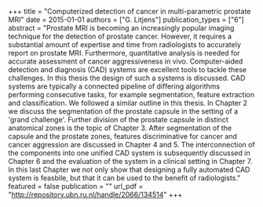+++
title = "Computerized detection of cancer in multi-parametric prostate MRI"
date = 2015-01-01
authors = ["G. Litjens"]
publication_types = ["6"]
abstract = "Prostate MRI is becoming an increasingly popular imaging technique for the detection of prostate cancer. However, it requires a substantial amount of expertise and time from radiologists to accurately report on prostate MRI. Furthermore, quantitative analysis is needed for accurate assessment of cancer aggressiveness in vivo. Computer-aided detection and diagnosis (CAD) systems are excellent tools to tackle these challenges. In this thesis the design of such a systems is discussed. CAD systems are typically a connected pipeline of differing algorithms performing consecutive tasks, for example segmentation, feature extraction and classification. We followed a similar outline in this thesis. In Chapter 2 we discuss the segmentation of the prostate capsule in the setting of a 'grand challenge'. Further division of the prostate capsule in distinct anatomical zones is the topic of Chapter 3. After segmentation of the capsule and the prostate zones, features discriminative for cancer and cancer aggression are discussed in Chapter 4 and 5. The interconnection of the components into one unified CAD system is subsequently discussed in Chapter 6 and the evaluation of the system in a clinical setting in Chapter 7. In this last Chapter we not only show that designing a fully automated CAD system is feasbile, but that it can be used to the benefit of radiologists."
featured = false
publication = ""
url_pdf = "http://repository.ubn.ru.nl/handle/2066/134514"
+++

